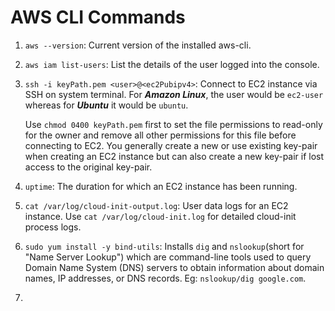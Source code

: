 # AWS CLI Commands

1. `aws --version`: Current version of the installed aws-cli.

2. `aws iam list-users`: List the details of the user logged into the console.

3. `ssh -i keyPath.pem <user>@<ec2Pubipv4>`: Connect to EC2 instance via SSH on system terminal. For **_Amazon Linux_**, the user would be `ec2-user` whereas for _**Ubuntu**_ it would be `ubuntu`.

    Use `chmod 0400 keyPath.pem` first to set the file permissions to read-only for the owner and remove all other permissions for this file before connecting to EC2. You generally create a new or use existing key-pair when creating an EC2 instance but can also create a new key-pair if lost access to the original key-pair.

5. `uptime`: The duration for which an EC2 instance has been running.

6. `cat /var/log/cloud-init-output.log`: User data logs for an EC2 instance. Use `cat /var/log/cloud-init.log` for detailed cloud-init process logs.

7. `sudo yum install -y bind-utils`: Installs `dig` and `nslookup`(short for "Name Server Lookup") which are command-line tools used to query Domain Name System (DNS) servers to obtain information about domain names, IP addresses, or DNS records. Eg: `nslookup/dig google.com`.

8. 